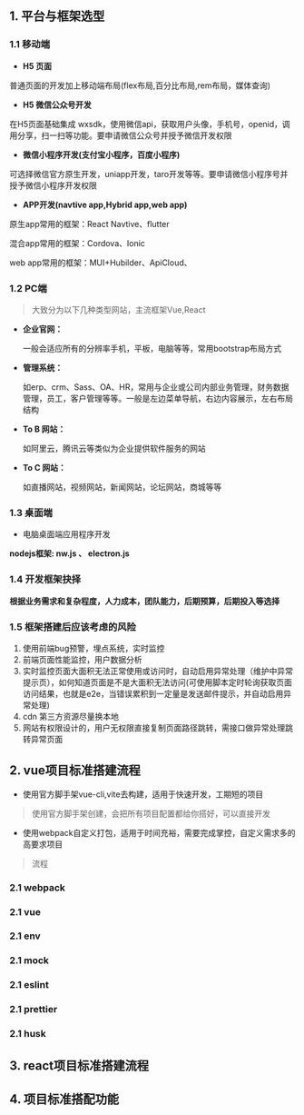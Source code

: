 ## 1. 平台与框架选型
### 1.1 移动端 

  - **H5 页面**

   普通页面的开发加上移动端布局(flex布局,百分比布局,rem布局，媒体查询)

  - **H5 微信公众号开发**
 
  在H5页面基础集成 wxsdk，使用微信api，获取用户头像，手机号，openid，调用分享，扫一扫等功能。要申请微信公众号并授予微信开发权限

  - **微信小程序开发(支付宝小程序，百度小程序)**

  可选择微信官方原生开发，uniapp开发，taro开发等等。要申请微信小程序号并授予微信小程序开发权限 

  - **APP开发(navtive app,Hybrid app,web app)**

   原生app常用的框架：React Navtive、flutter 

   混合app常用的框架：Cordova、Ionic 

   web app常用的框架：MUI+Hubilder、ApiCloud、 
### 1.2 PC端

   > 大致分为以下几种类型网站，主流框架Vue,React

   - **企业官网：**

        一般会适应所有的分辨率手机，平板，电脑等等，常用bootstrap布局方式

   - **管理系统：**

        如erp、crm、Sass、OA、HR，常用与企业或公司内部业务管理，财务数据管理，员工，客户管理等等。一般是左边菜单导航，右边内容展示，左右布局结构

   - **To B 网站：**

        如阿里云，腾讯云等类似为企业提供软件服务的网站

   - **To C 网站：**

        如直播网站，视频网站，新闻网站，论坛网站，商城等等
### 1.3 桌面端

   - 电脑桌面端应用程序开发
    
   **nodejs框架: nw.js 、 electron.js**
### 1.4 开发框架抉择

  **根据业务需求和复杂程度，人力成本，团队能力，后期预算，后期投入等选择**
### 1.5 框架搭建后应该考虑的风险

1. 使用前端bug预警，埋点系统，实时监控
2. 前端页面性能监控，用户数据分析
3. 实时监控页面大面积无法正常使用或访问时，自动启用异常处理（维护中异常提示页），如何知道页面是不是大面积无法访问(可使用脚本定时轮询获取页面访问结果，也就是e2e，当错误累积到一定量是发送邮件提示，并自动启用异常处理)
4. cdn 第三方资源尽量换本地
5. 网站有权限设计的，用户无权限直接复制页面路径跳转，需接口做异常处理跳转异常页面

## 2. vue项目标准搭建流程

- 使用官方脚手架vue-cli,vite去构建，适用于快速开发，工期短的项目
> 使用官方脚手架创建，会把所有项目配置都给你搭好，可以直接开发

- 使用webpack自定义打包，适用于时间充裕，需要完成掌控，自定义需求多的高要求项目
> 流程

### 2.1 webpack 
### 2.1 vue 
### 2.1 env 
### 2.1 mock 
### 2.1 eslint 
### 2.1 prettier 
### 2.1 husk 




## 3. react项目标准搭建流程
   

## 4. 项目标准搭配功能
